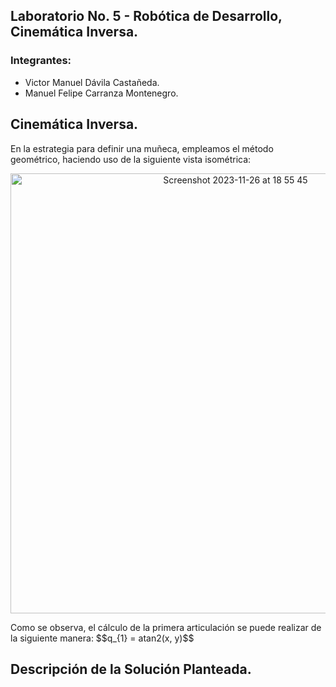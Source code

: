 ## Laboratorio No. 5 - Robótica de Desarrollo, Cinemática Inversa.
### Integrantes: 
- Victor Manuel Dávila Castañeda.
- Manuel Felipe Carranza Montenegro.
## Cinemática Inversa.
En la estrategia para definir una muñeca, empleamos el método geométrico, haciendo uso de la siguiente vista isométrica:
<div>
<p style = 'text-align:center;' align="center">
<img width="704" alt="Screenshot 2023-11-26 at 18 55 45" src="https://github.com/victordavila2311/LAB5Robotica_Manuel_Victor/assets/82252851/c4e7eb38-3a63-4a7e-9c90-abce50774851">
</p>
</div>
Como se observa, el cálculo de la primera articulación se puede realizar de la siguiente manera:
$$q_{1} = atan2(x, y)$$

## Descripción de la Solución Planteada.
